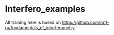 # Interfero_examples

All training here is based on https://github.com/ratt-ru/fundamentals_of_interferometry
